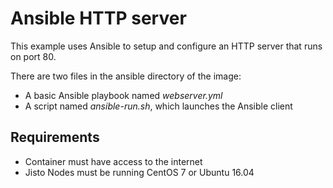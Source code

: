# Ansible HTTP server

This example uses Ansible to setup and configure an HTTP server that runs on port 80.

There are two files in the ansible directory of the image:
* A basic Ansible playbook named *webserver.yml*
* A script named *ansible-run.sh*, which launches the Ansible client

## Requirements

* Container must have access to the internet
* Jisto Nodes must be running CentOS 7 or Ubuntu 16.04
